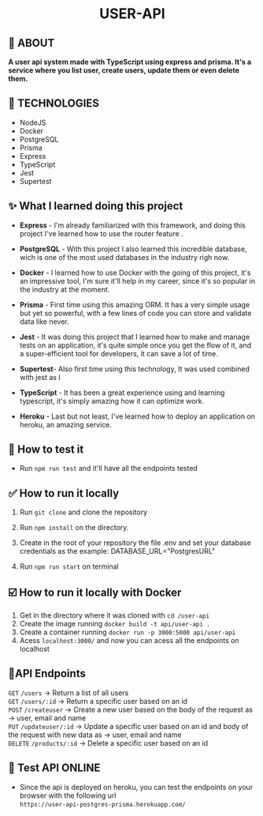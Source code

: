 <h1 align="center">USER-API</h1>

## 🎯 ABOUT

**A user api system made with TypeScript using express and prisma. It's a service where you list user, create users, update them or even delete them.**

## 🚀 TECHNOLOGIES
- NodeJS
- Docker
- PostgreSQL
- Prisma
- Express
- TypeScript
- Jest 
- Supertest

## ✨ What I learned doing this project

- **Express** - I'm already familiarized with this framework, and doing this project I've learned how to use the router feature .

- **PostgreSQL** - With this project I also learned this incredible database, wich is one of the most used databases in the industry righ now.
- **Docker** - I learned how to use Docker with the going of this project, it's an impressive tool, I'm sure it'll help in my career, since it's so popular in the industry at the moment. 
- **Prisma** - First time using this amazing ORM. It has a very simple usage but yet so powerful, with a few lines of code you can store and validate data like never.
- **Jest** - It was doing this project that I learned how to make and manage tests on an application, it's quite simple once you get the flow of it, and a super-efficient tool for developers, it can save a lot of time.
- **Supertest**- Also first time using this technology, It was used combined with jest as I 
- **TypeScript** - It has been a great experience using and learning typescript, it's simply amazing how it can optimize work.
- **Heroku** - Last but not least, I've learned how to deploy an application on heroku, an amazing service.


## 🏁 How to test it
- Run `npm run test` and it'll have all the endpoints tested 

## ✅ How to run it locally

1. Run `git clone` and clone the repository </br>

2. Run `npm install` on the directory.</br>

3. Create in the root of your repository the file .env and set your database credentials as the example: DATABASE_URL="PostgresURL"

5. Run `npm run start` on terminal

## ☑️  How to run it locally with Docker

1. Get in the directory where it was cloned with `cd /user-api`
2. Create the image running `docker build -t api/user-api .`
3. Create a container running `docker run -p 3000:5000 api/user-api`
4. Acess `localhost:3000/` and now you can acess all the endpoints on localhost

## 📝API Endpoints
`GET` `/users` -> Return a list of all users </br>
`GET` `/users/:id` -> Return a specific user based on an id </br>
`POST` `/createuser` -> Create a new user based on the body of the request as -> user, email and name </br>
`PUT` `/updateuser/:id` -> Update a specific user based on an id and body of the request with new data as -> user, email and name </br>
`DELETE` `/products/:id` -> Delete a specific user based on an id </br>

## 🌌 Test API ONLINE
- Since the api is deployed on heroku, you can test the endpoints on your browser with the following url</br> `https://user-api-postgres-prisma.herokuapp.com/`

